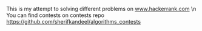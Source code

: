 This is my attempt to solving different problems on www.hackerrank.com
\n
You can find contests on contests repo https://github.com/sherifkandeel/algorithms_contests

